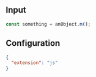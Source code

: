 

## Input
```javascript input
const something = anObject.m();
```

## Configuration
```json configuration
{
  "extension": "js"
}
```
